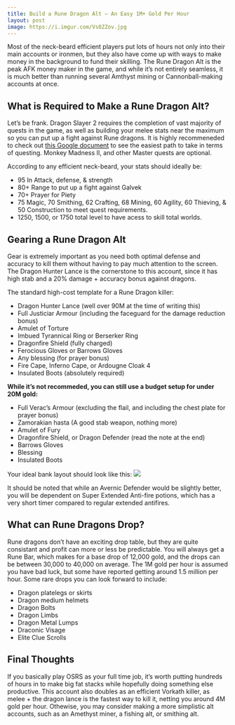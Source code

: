 ```yaml
---
title: Build a Rune Dragon Alt – An Easy 1M+ Gold Per Hour
layout: post
image: https://i.imgur.com/Vs0ZZov.jpg
---
```


Most of the neck-beard efficient players put lots of hours not only into their main accounts or ironmen, but they also have come up with ways to make money in the background to fund their skilling. The Rune Dragon Alt is the peak AFK money maker in the game, and while it’s not entirely seamless, it is much better than running several Amthyst mining or Cannonball-making accounts at once.

## What is Required to Make a Rune Dragon Alt?

Let’s be frank. Dragon Slayer 2 requires the completion of vast majority of quests in the game, as well as building your melee stats near the maximum so you can put up a fight against Rune dragons. It is highly recommeneded to check out [this Google document](https://docs.google.com/spreadsheets/d/1iK2FVTOu3XjIm3OkAyu6kpku-439AFIvVZerD3nYVhE/edit#gid=0) to see the easiest path to take in terms of questing. Monkey Madness II, and other Master quests are optional.

According to any efficient neck-beard, your stats should ideally be:
- 95 In Attack, defense, & strength
- 80+ Range to put up a fight against Galvek
- 70+ Prayer for Piety
- 75 Magic, 70 Smithing, 62 Crafting, 68 Mining, 60 Agility, 60 Thieving, & 50 Construction to meet quest requirements.
- 1250, 1500, or 1750 total level to have acess to skill total worlds.

## Gearing a Rune Dragon Alt

Gear is extremely important as you need both optimal defense and accuracy to kill them without having to pay much attention to the screen. The Dragon Hunter Lance is the cornerstone to this account, since it has high stab and a 20% damage + accuracy bonus against dragons.

The standard high-cost template for a Rune Dragon killer:
- Dragon Hunter Lance (well over 90M at the time of writing this)
- Full Justiciar Armour (including the faceguard for the damage reduction bonus)
- Amulet of Torture
- Imbued Tyrannical Ring or Berserker Ring 
- Dragonfire Shield (fully charged)
- Ferocious Gloves or Barrows Gloves
- Any blessing (for prayer bonus)
- Fire Cape, Inferno Cape, or Ardougne Cloak 4
- Insulated Boots (absolutely required)

**While it’s not recommeded, you can still use a budget setup for under 20M gold:**
- Full Verac’s Armour (excluding the flail, and including the chest plate for prayer bonus)
- Zamorakian hasta (A good stab weapon, nothing more)
- Amulet of Fury
- Dragonfire Shield, or Dragon Defender (read the note at the end)
- Barrows Gloves
- Blessing
- Insulated Boots

Your ideal bank layout should look like this:
![](https://i.redd.it/f7cv1wfk9ip41.png)

It should be noted that while an Avernic Defender would be slightly better, you will be dependent on Super Extended Anti-fire potions, which has a very short timer compared to regular extended antifires.

## What can Rune Dragons Drop?

Rune dragons don’t have an exciting drop table, but they are quite consistant and profit can more or less be predictable. You will always get a Rune Bar, which makes for a base drop of 12,000 gold, and the drops can be between 30,000 to 40,000 on average. The 1M gold per hour is assumed you have bad luck, but some have reported getting around 1.5 million per hour.
Some rare drops you can look forward to include:
- Dragon platelegs or skirts
- Dragon medium helmets
- Dragon Bolts
- Dragon Limbs
- Dragon Metal Lumps
- Draconic Visage
- Elite Clue Scrolls

## Final Thoughts

If you basically play OSRS as your full time job, it’s worth putting hundreds of hours in to make big fat stacks while hopefully doing something else productive. This account also doubles as an efficient Vorkath killer, as melee + the dragon lance is the fastest way to kill it, netting you around 4M gold per hour.
Othewise, you may consider making a more simplistic alt accounts, such as an Amethyst miner, a fishing alt, or smithing alt.
